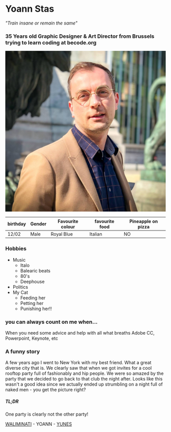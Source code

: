 # Yoann Stas
*"Train insane or remain the same"*

### 35 Years old Graphic Designer & Art Director from Brussels trying to learn coding at becode.org

![](56337063_10157196997158910_7431567360919601152_o.jpg)


| birthday | Gender| Favourite colour |favourite food | Pineapple on pizza
|---|---|---|---|---| 
| 12/02 | Male | Royal Blue |Italian |  NO


### Hobbies 
* Music
  * Italo
  * Balearic beats
  * 80's
  * Deephouse
* Politics
* My Cat 
  * Feeding her
  * Petting her
  * Punishing her!!

### you can always count on me when...
When you need some advice and help with all what breaths Adobe CC, Powerpoint, Keynote, etc

### A funny story
A few years ago I went to New York with my best friend. What a great diverse city that is. We clearly saw that when we got invites for a cool rooftop party full of fashionably and hip people. We were so amazed by the party that we decided to go back to that club the night after. Looks like this wasn't a good idea since we actually ended up strumbling on a night full of naked men - you get the picture right? 

#####  TL;DR
One party is clearly not the other party!


[WALIMINATI](https://www.google.com) - YOANN - [YUNES](https://www.google.com)
